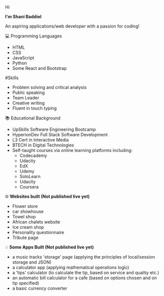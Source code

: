 Hi

**I'm Shani Baddiel**

An aspiring applications/web developer with a passion for coding!


:computer:  Programming Languages

- HTML
- CSS
- JavaScript
- Python
- Some React and Bootstrap

#Skills
-   Problem solving and critical analysis
-   Public speaking
-   Team Leader
-   Creative writing
-   Fluent in touch typing

:books: Educational Background

- UpSkills Software Engineering Bootcamp
- HyperionDev Full Stack Software Development 
- L3 Cert in Interactive Media
- BTECH in Digital Technologies
- Self-taught courses via online learning platforms including:
  - Codecademy
  - Udacity
  - EdX
  - Udemy
  - SoloLearn
  - Udacity
  - Coursera
  
 :globe_with_meridians: **Websites built (Not published live yet)**
 
  - Flower store
  - car showhouse
  - Towel shop
  - African chalets website
  - Ice cream shop
  - Personality questionnaire
  - Tribute page

:bulb: **Some Apps Built (Not published live yet)**

  - a music tracks 'storage' page (applying the principles of local/session storage and JSON)
  - a calculator app (applying mathematical operations logic)
  - a 'tips' calculator (to calculate the tip, based on service and quality etc.)
  - an automatic bill calculator for a cafe (based on options chosen and on tip specified)
  - a basic currency converter
